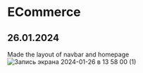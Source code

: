 # ECommerce
## 26.01.2024
Made the layout of navbar and homepage
![Запись экрана 2024-01-26 в 13 58 00 (1)](https://github.com/AV-Loginova/ECommerce/assets/129111624/c176e107-4ebc-40d3-948c-6d31bf2d55cc)
